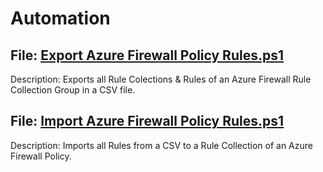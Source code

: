 # Αutomation 

## File: **[Export Azure Firewall Policy Rules.ps1](https://github.com/turquan-sudo/automation/blob/main/Export-AzfwPolicies.ps1)** ##

Description: Exports all Rule Colections & Rules of an Azure Firewall Rule Collection Group in a CSV file. 

## File: **[Import Azure Firewall Policy Rules.ps1](https://github.com/turquan-sudo/automation/blob/main/Import-AzfwPolicies.ps1)** ##

Description: Imports all Rules from a CSV to a Rule Collection of an Azure Firewall Policy. 